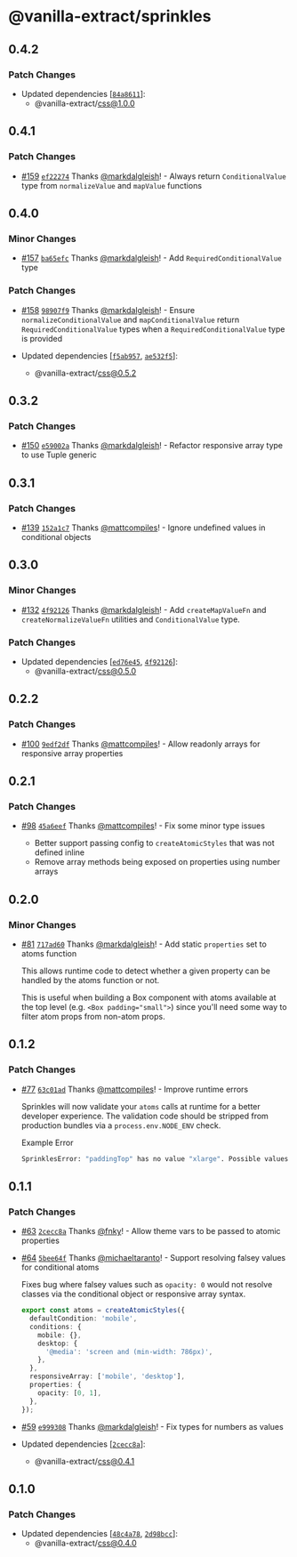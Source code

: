 # @vanilla-extract/sprinkles

## 0.4.2

### Patch Changes

- Updated dependencies [[`84a8611`](https://github.com/seek-oss/vanilla-extract/commit/84a8611972f32a00a6cbd85267a01dd2d31be869)]:
  - @vanilla-extract/css@1.0.0

## 0.4.1

### Patch Changes

- [#159](https://github.com/seek-oss/vanilla-extract/pull/159) [`ef22274`](https://github.com/seek-oss/vanilla-extract/commit/ef22274cc83955072d4008fd3c79359844e666e9) Thanks [@markdalgleish](https://github.com/markdalgleish)! - Always return `ConditionalValue` type from `normalizeValue` and `mapValue` functions

## 0.4.0

### Minor Changes

- [#157](https://github.com/seek-oss/vanilla-extract/pull/157) [`ba65efc`](https://github.com/seek-oss/vanilla-extract/commit/ba65efce92c3034d6994c26f0e20eef0f98b94be) Thanks [@markdalgleish](https://github.com/markdalgleish)! - Add `RequiredConditionalValue` type

### Patch Changes

- [#158](https://github.com/seek-oss/vanilla-extract/pull/158) [`98907f9`](https://github.com/seek-oss/vanilla-extract/commit/98907f9103078b45f862efc7e04b716061e9de93) Thanks [@markdalgleish](https://github.com/markdalgleish)! - Ensure `normalizeConditionalValue` and `mapConditionalValue` return `RequiredConditionalValue` types when a `RequiredConditionalValue` type is provided

- Updated dependencies [[`f5ab957`](https://github.com/seek-oss/vanilla-extract/commit/f5ab957b34586886ef428b58de1f2b55b4ab65e0), [`ae532f5`](https://github.com/seek-oss/vanilla-extract/commit/ae532f5a112c0e89a510fea224b43c6706ce6ac2)]:
  - @vanilla-extract/css@0.5.2

## 0.3.2

### Patch Changes

- [#150](https://github.com/seek-oss/vanilla-extract/pull/150) [`e59002a`](https://github.com/seek-oss/vanilla-extract/commit/e59002ae75faeaeaa585b71eafca8ee1ebf85849) Thanks [@markdalgleish](https://github.com/markdalgleish)! - Refactor responsive array type to use Tuple generic

## 0.3.1

### Patch Changes

- [#139](https://github.com/seek-oss/vanilla-extract/pull/139) [`152a1c7`](https://github.com/seek-oss/vanilla-extract/commit/152a1c7e3a29cc074f73c37d81428a75705057b9) Thanks [@mattcompiles](https://github.com/mattcompiles)! - Ignore undefined values in conditional objects

## 0.3.0

### Minor Changes

- [#132](https://github.com/seek-oss/vanilla-extract/pull/132) [`4f92126`](https://github.com/seek-oss/vanilla-extract/commit/4f92126c92d853f02e73ffadfed424b594e41166) Thanks [@markdalgleish](https://github.com/markdalgleish)! - Add `createMapValueFn` and `createNormalizeValueFn` utilities and `ConditionalValue` type.

### Patch Changes

- Updated dependencies [[`ed76e45`](https://github.com/seek-oss/vanilla-extract/commit/ed76e450038cb7cbaf12a511fda9e2a3a6d21b96), [`4f92126`](https://github.com/seek-oss/vanilla-extract/commit/4f92126c92d853f02e73ffadfed424b594e41166)]:
  - @vanilla-extract/css@0.5.0

## 0.2.2

### Patch Changes

- [#100](https://github.com/seek-oss/vanilla-extract/pull/100) [`9edf2df`](https://github.com/seek-oss/vanilla-extract/commit/9edf2dfc2fa05720d267732b88f07e0d53131ef3) Thanks [@mattcompiles](https://github.com/mattcompiles)! - Allow readonly arrays for responsive array properties

## 0.2.1

### Patch Changes

- [#98](https://github.com/seek-oss/vanilla-extract/pull/98) [`45a6eef`](https://github.com/seek-oss/vanilla-extract/commit/45a6eeff8548db3841615e38589f57cbd526ea8a) Thanks [@mattcompiles](https://github.com/mattcompiles)! - Fix some minor type issues

  - Better support passing config to `createAtomicStyles` that was not defined inline
  - Remove array methods being exposed on properties using number arrays

## 0.2.0

### Minor Changes

- [#81](https://github.com/seek-oss/vanilla-extract/pull/81) [`717ad60`](https://github.com/seek-oss/vanilla-extract/commit/717ad60e8f6770246aaaedc1760791bb0e7d19cc) Thanks [@markdalgleish](https://github.com/markdalgleish)! - Add static `properties` set to atoms function

  This allows runtime code to detect whether a given property can be handled by the atoms function or not.

  This is useful when building a Box component with atoms available at the top level (e.g. `<Box padding="small">`) since you'll need some way to filter atom props from non-atom props.

## 0.1.2

### Patch Changes

- [#77](https://github.com/seek-oss/vanilla-extract/pull/77) [`63c01ad`](https://github.com/seek-oss/vanilla-extract/commit/63c01ada07dd268c8d3cbe62dcf1baa8842216f2) Thanks [@mattcompiles](https://github.com/mattcompiles)! - Improve runtime errors

  Sprinkles will now validate your `atoms` calls at runtime for a better developer experience. The validation code should be stripped from production bundles via a `process.env.NODE_ENV` check.

  Example Error

  ```bash
  SprinklesError: "paddingTop" has no value "xlarge". Possible values are "small", "medium", "large"
  ```

## 0.1.1

### Patch Changes

- [#63](https://github.com/seek-oss/vanilla-extract/pull/63) [`2cecc8a`](https://github.com/seek-oss/vanilla-extract/commit/2cecc8af8634b71f217d713c5a9faf989b46e353) Thanks [@fnky](https://github.com/fnky)! - Allow theme vars to be passed to atomic properties

* [#64](https://github.com/seek-oss/vanilla-extract/pull/64) [`5bee64f`](https://github.com/seek-oss/vanilla-extract/commit/5bee64f50753665b4c02bcc9fd8db115c42b35c9) Thanks [@michaeltaranto](https://github.com/michaeltaranto)! - Support resolving falsey values for conditional atoms

  Fixes bug where falsey values such as `opacity: 0` would not resolve classes via the conditional object or responsive array syntax.

  ```ts
  export const atoms = createAtomicStyles({
    defaultCondition: 'mobile',
    conditions: {
      mobile: {},
      desktop: {
        '@media': 'screen and (min-width: 786px)',
      },
    },
    responsiveArray: ['mobile', 'desktop'],
    properties: {
      opacity: [0, 1],
    },
  });
  ```

- [#59](https://github.com/seek-oss/vanilla-extract/pull/59) [`e999308`](https://github.com/seek-oss/vanilla-extract/commit/e99930846ed2305544716942a5703a0b67c2df83) Thanks [@markdalgleish](https://github.com/markdalgleish)! - Fix types for numbers as values

- Updated dependencies [[`2cecc8a`](https://github.com/seek-oss/vanilla-extract/commit/2cecc8af8634b71f217d713c5a9faf989b46e353)]:
  - @vanilla-extract/css@0.4.1

## 0.1.0

### Patch Changes

- Updated dependencies [[`48c4a78`](https://github.com/seek-oss/vanilla-extract/commit/48c4a7866a8361de712b89b06abb380bf4709656), [`2d98bcc`](https://github.com/seek-oss/vanilla-extract/commit/2d98bccb40603585cf9eab70ff0afc52c33f803d)]:
  - @vanilla-extract/css@0.4.0
